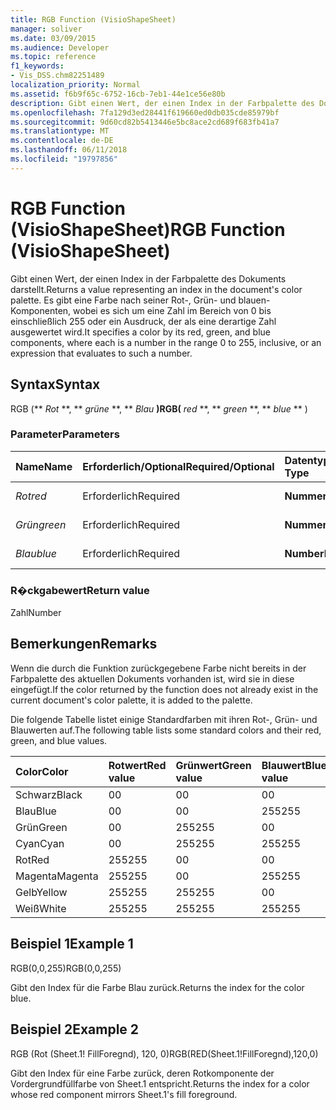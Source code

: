 ```yaml
---
title: RGB Function (VisioShapeSheet)
manager: soliver
ms.date: 03/09/2015
ms.audience: Developer
ms.topic: reference
f1_keywords:
- Vis_DSS.chm82251489
localization_priority: Normal
ms.assetid: f6b9f65c-6752-16cb-7eb1-44e1ce56e80b
description: Gibt einen Wert, der einen Index in der Farbpalette des Dokuments darstellt. Es gibt eine Farbe nach seiner Rot-, Grün- und blauen-Komponenten, wobei es sich um eine Zahl im Bereich von 0 bis einschließlich 255 oder ein Ausdruck, der als eine derartige Zahl ausgewertet wird.
ms.openlocfilehash: 7fa129d3ed28441f619660ed0db035cde85979bf
ms.sourcegitcommit: 9d60cd82b5413446e5bc8ace2cd689f683fb41a7
ms.translationtype: MT
ms.contentlocale: de-DE
ms.lasthandoff: 06/11/2018
ms.locfileid: "19797856"
---
```

# <a name="rgb-function-visioshapesheet"></a><span data-ttu-id="828f0-104">RGB Function (VisioShapeSheet)</span><span class="sxs-lookup"><span data-stu-id="828f0-104">RGB Function (VisioShapeSheet)</span></span>

<span data-ttu-id="828f0-105">Gibt einen Wert, der einen Index in der Farbpalette des Dokuments darstellt.</span><span class="sxs-lookup"><span data-stu-id="828f0-105">Returns a value representing an index in the document's color palette.</span></span> <span data-ttu-id="828f0-106">Es gibt eine Farbe nach seiner Rot-, Grün- und blauen-Komponenten, wobei es sich um eine Zahl im Bereich von 0 bis einschließlich 255 oder ein Ausdruck, der als eine derartige Zahl ausgewertet wird.</span><span class="sxs-lookup"><span data-stu-id="828f0-106">It specifies a color by its red, green, and blue components, where each is a number in the range 0 to 255, inclusive, or an expression that evaluates to such a number.</span></span> 
  
## <a name="syntax"></a><span data-ttu-id="828f0-107">Syntax</span><span class="sxs-lookup"><span data-stu-id="828f0-107">Syntax</span></span>

<span data-ttu-id="828f0-108">RGB (** *Rot* **, ** *grüne* **, ** *Blau* **)</span><span class="sxs-lookup"><span data-stu-id="828f0-108">RGB(** *red* **, ** *green* **, ** *blue* ** )</span></span> 
  
### <a name="parameters"></a><span data-ttu-id="828f0-109">Parameter</span><span class="sxs-lookup"><span data-stu-id="828f0-109">Parameters</span></span>

|<span data-ttu-id="828f0-110">**Name**</span><span class="sxs-lookup"><span data-stu-id="828f0-110">**Name**</span></span>|<span data-ttu-id="828f0-111">**Erforderlich/Optional**</span><span class="sxs-lookup"><span data-stu-id="828f0-111">**Required/Optional**</span></span>|<span data-ttu-id="828f0-112">**Datentyp**</span><span class="sxs-lookup"><span data-stu-id="828f0-112">**Data Type**</span></span>|<span data-ttu-id="828f0-113">**Beschreibung**</span><span class="sxs-lookup"><span data-stu-id="828f0-113">**Description**</span></span>|
|:-----|:-----|:-----|:-----|
| <span data-ttu-id="828f0-114">_Rot_</span><span class="sxs-lookup"><span data-stu-id="828f0-114">_red_</span></span> <br/> |<span data-ttu-id="828f0-115">Erforderlich</span><span class="sxs-lookup"><span data-stu-id="828f0-115">Required</span></span>  <br/> |<span data-ttu-id="828f0-116">**Nummer**</span><span class="sxs-lookup"><span data-stu-id="828f0-116">**Number**</span></span> <br/> |<span data-ttu-id="828f0-117">Die Rotkomponente.</span><span class="sxs-lookup"><span data-stu-id="828f0-117">The red component.</span></span>  <br/> |
| <span data-ttu-id="828f0-118">_Grün_</span><span class="sxs-lookup"><span data-stu-id="828f0-118">_green_</span></span> <br/> |<span data-ttu-id="828f0-119">Erforderlich</span><span class="sxs-lookup"><span data-stu-id="828f0-119">Required</span></span>  <br/> |<span data-ttu-id="828f0-120">**Nummer**</span><span class="sxs-lookup"><span data-stu-id="828f0-120">**Number**</span></span> <br/> |<span data-ttu-id="828f0-121">Die Grünkomponente.</span><span class="sxs-lookup"><span data-stu-id="828f0-121">The green component.</span></span>  <br/> |
| <span data-ttu-id="828f0-122">_Blau_</span><span class="sxs-lookup"><span data-stu-id="828f0-122">_blue_</span></span> <br/> |<span data-ttu-id="828f0-123">Erforderlich</span><span class="sxs-lookup"><span data-stu-id="828f0-123">Required</span></span>  <br/> |<span data-ttu-id="828f0-124">**Number**</span><span class="sxs-lookup"><span data-stu-id="828f0-124">**Nmber**</span></span> <br/> |<span data-ttu-id="828f0-125">Die Blaukomponente.</span><span class="sxs-lookup"><span data-stu-id="828f0-125">The blue component.</span></span>  <br/> |
   
### <a name="return-value"></a><span data-ttu-id="828f0-126">R�ckgabewert</span><span class="sxs-lookup"><span data-stu-id="828f0-126">Return value</span></span>

<span data-ttu-id="828f0-127">Zahl</span><span class="sxs-lookup"><span data-stu-id="828f0-127">Number</span></span>
  
## <a name="remarks"></a><span data-ttu-id="828f0-128">Bemerkungen</span><span class="sxs-lookup"><span data-stu-id="828f0-128">Remarks</span></span>

<span data-ttu-id="828f0-129">Wenn die durch die Funktion zurückgegebene Farbe nicht bereits in der Farbpalette des aktuellen Dokuments vorhanden ist, wird sie in diese eingefügt.</span><span class="sxs-lookup"><span data-stu-id="828f0-129">If the color returned by the function does not already exist in the current document's color palette, it is added to the palette.</span></span>
  
<span data-ttu-id="828f0-130">Die folgende Tabelle listet einige Standardfarben mit ihren Rot-, Grün- und Blauwerten auf.</span><span class="sxs-lookup"><span data-stu-id="828f0-130">The following table lists some standard colors and their red, green, and blue values.</span></span>
  
|<span data-ttu-id="828f0-131">**Color**</span><span class="sxs-lookup"><span data-stu-id="828f0-131">**Color**</span></span>|<span data-ttu-id="828f0-132">**Rotwert**</span><span class="sxs-lookup"><span data-stu-id="828f0-132">**Red value**</span></span>|<span data-ttu-id="828f0-133">**Grünwert**</span><span class="sxs-lookup"><span data-stu-id="828f0-133">**Green value**</span></span>|<span data-ttu-id="828f0-134">**Blauwert**</span><span class="sxs-lookup"><span data-stu-id="828f0-134">**Blue value**</span></span>|
|:-----|:-----|:-----|:-----|
|<span data-ttu-id="828f0-135">Schwarz</span><span class="sxs-lookup"><span data-stu-id="828f0-135">Black</span></span>  <br/> |<span data-ttu-id="828f0-136">0</span><span class="sxs-lookup"><span data-stu-id="828f0-136">0</span></span>  <br/> |<span data-ttu-id="828f0-137">0</span><span class="sxs-lookup"><span data-stu-id="828f0-137">0</span></span>  <br/> |<span data-ttu-id="828f0-138">0</span><span class="sxs-lookup"><span data-stu-id="828f0-138">0</span></span>  <br/> |
|<span data-ttu-id="828f0-139">Blau</span><span class="sxs-lookup"><span data-stu-id="828f0-139">Blue</span></span>  <br/> |<span data-ttu-id="828f0-140">0</span><span class="sxs-lookup"><span data-stu-id="828f0-140">0</span></span>  <br/> |<span data-ttu-id="828f0-141">0</span><span class="sxs-lookup"><span data-stu-id="828f0-141">0</span></span>  <br/> |<span data-ttu-id="828f0-142">255</span><span class="sxs-lookup"><span data-stu-id="828f0-142">255</span></span>  <br/> |
|<span data-ttu-id="828f0-143">Grün</span><span class="sxs-lookup"><span data-stu-id="828f0-143">Green</span></span>  <br/> |<span data-ttu-id="828f0-144">0</span><span class="sxs-lookup"><span data-stu-id="828f0-144">0</span></span>  <br/> |<span data-ttu-id="828f0-145">255</span><span class="sxs-lookup"><span data-stu-id="828f0-145">255</span></span>  <br/> |<span data-ttu-id="828f0-146">0</span><span class="sxs-lookup"><span data-stu-id="828f0-146">0</span></span>  <br/> |
|<span data-ttu-id="828f0-147">Cyan</span><span class="sxs-lookup"><span data-stu-id="828f0-147">Cyan</span></span>  <br/> |<span data-ttu-id="828f0-148">0</span><span class="sxs-lookup"><span data-stu-id="828f0-148">0</span></span>  <br/> |<span data-ttu-id="828f0-149">255</span><span class="sxs-lookup"><span data-stu-id="828f0-149">255</span></span>  <br/> |<span data-ttu-id="828f0-150">255</span><span class="sxs-lookup"><span data-stu-id="828f0-150">255</span></span>  <br/> |
|<span data-ttu-id="828f0-151">Rot</span><span class="sxs-lookup"><span data-stu-id="828f0-151">Red</span></span>  <br/> |<span data-ttu-id="828f0-152">255</span><span class="sxs-lookup"><span data-stu-id="828f0-152">255</span></span>  <br/> |<span data-ttu-id="828f0-153">0</span><span class="sxs-lookup"><span data-stu-id="828f0-153">0</span></span>  <br/> |<span data-ttu-id="828f0-154">0</span><span class="sxs-lookup"><span data-stu-id="828f0-154">0</span></span>  <br/> |
|<span data-ttu-id="828f0-155">Magenta</span><span class="sxs-lookup"><span data-stu-id="828f0-155">Magenta</span></span>  <br/> |<span data-ttu-id="828f0-156">255</span><span class="sxs-lookup"><span data-stu-id="828f0-156">255</span></span>  <br/> |<span data-ttu-id="828f0-157">0</span><span class="sxs-lookup"><span data-stu-id="828f0-157">0</span></span>  <br/> |<span data-ttu-id="828f0-158">255</span><span class="sxs-lookup"><span data-stu-id="828f0-158">255</span></span>  <br/> |
|<span data-ttu-id="828f0-159">Gelb</span><span class="sxs-lookup"><span data-stu-id="828f0-159">Yellow</span></span>  <br/> |<span data-ttu-id="828f0-160">255</span><span class="sxs-lookup"><span data-stu-id="828f0-160">255</span></span>  <br/> |<span data-ttu-id="828f0-161">255</span><span class="sxs-lookup"><span data-stu-id="828f0-161">255</span></span>  <br/> |<span data-ttu-id="828f0-162">0</span><span class="sxs-lookup"><span data-stu-id="828f0-162">0</span></span>  <br/> |
|<span data-ttu-id="828f0-163">Weiß</span><span class="sxs-lookup"><span data-stu-id="828f0-163">White</span></span>  <br/> |<span data-ttu-id="828f0-164">255</span><span class="sxs-lookup"><span data-stu-id="828f0-164">255</span></span>  <br/> |<span data-ttu-id="828f0-165">255</span><span class="sxs-lookup"><span data-stu-id="828f0-165">255</span></span>  <br/> |<span data-ttu-id="828f0-166">255</span><span class="sxs-lookup"><span data-stu-id="828f0-166">255</span></span>  <br/> |
   
## <a name="example-1"></a><span data-ttu-id="828f0-167">Beispiel 1</span><span class="sxs-lookup"><span data-stu-id="828f0-167">Example 1</span></span>

<span data-ttu-id="828f0-168">RGB(0,0,255)</span><span class="sxs-lookup"><span data-stu-id="828f0-168">RGB(0,0,255)</span></span>
  
<span data-ttu-id="828f0-169">Gibt den Index für die Farbe Blau zurück.</span><span class="sxs-lookup"><span data-stu-id="828f0-169">Returns the index for the color blue.</span></span>
  
## <a name="example-2"></a><span data-ttu-id="828f0-170">Beispiel 2</span><span class="sxs-lookup"><span data-stu-id="828f0-170">Example 2</span></span>

<span data-ttu-id="828f0-171">RGB (Rot (Sheet.1! FillForegnd), 120, 0)</span><span class="sxs-lookup"><span data-stu-id="828f0-171">RGB(RED(Sheet.1!FillForegnd),120,0)</span></span>
  
<span data-ttu-id="828f0-172">Gibt den Index für eine Farbe zurück, deren Rotkomponente der Vordergrundfüllfarbe von Sheet.1 entspricht.</span><span class="sxs-lookup"><span data-stu-id="828f0-172">Returns the index for a color whose red component mirrors Sheet.1's fill foreground.</span></span>
  


